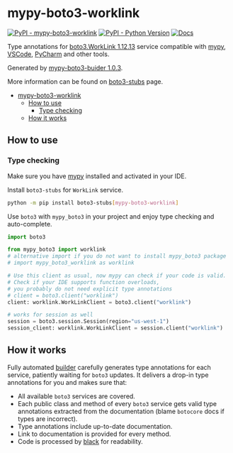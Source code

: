 # mypy-boto3-worklink

[![PyPI - mypy-boto3-worklink](https://img.shields.io/pypi/v/mypy-boto3-worklink.svg?color=blue)](https://pypi.org/project/mypy-boto3-worklink)
[![PyPI - Python Version](https://img.shields.io/pypi/pyversions/mypy-boto3-worklink.svg?color=blue)](https://pypi.org/project/mypy-boto3-worklink)
[![Docs](https://img.shields.io/readthedocs/mypy-boto3-builder.svg?color=blue)](https://mypy-boto3-builder.readthedocs.io/)

Type annotations for
[boto3.WorkLink 1.12.13](https://boto3.amazonaws.com/v1/documentation/api/1.12.13/reference/services/worklink.html#WorkLink) service
compatible with [mypy](https://github.com/python/mypy), [VSCode](https://code.visualstudio.com/),
[PyCharm](https://www.jetbrains.com/pycharm/) and other tools.

Generated by [mypy-boto3-buider 1.0.3](https://github.com/vemel/mypy_boto3_builder).

More information can be found on [boto3-stubs](https://pypi.org/project/boto3-stubs/) page.

- [mypy-boto3-worklink](#mypy-boto3-worklink)
  - [How to use](#how-to-use)
    - [Type checking](#type-checking)
  - [How it works](#how-it-works)

## How to use

### Type checking

Make sure you have [mypy](https://github.com/python/mypy) installed and activated in your IDE.

Install `boto3-stubs` for `WorkLink` service.

```bash
python -m pip install boto3-stubs[mypy-boto3-worklink]
```

Use `boto3` with `mypy_boto3` in your project and enjoy type checking and auto-complete.

```python
import boto3

from mypy_boto3 import worklink
# alternative import if you do not want to install mypy_boto3 package
# import mypy_boto3_worklink as worklink

# Use this client as usual, now mypy can check if your code is valid.
# Check if your IDE supports function overloads,
# you probably do not need explicit type annotations
# client = boto3.client("worklink")
client: worklink.WorkLinkClient = boto3.client("worklink")

# works for session as well
session = boto3.session.Session(region="us-west-1")
session_client: worklink.WorkLinkClient = session.client("worklink")

```

## How it works

Fully automated [builder](https://github.com/vemel/mypy_boto3_builder) carefully generates
type annotations for each service, patiently waiting for `boto3` updates. It delivers
a drop-in type annotations for you and makes sure that:

- All available `boto3` services are covered.
- Each public class and method of every `boto3` service gets valid type annotations
  extracted from the documentation (blame `botocore` docs if types are incorrect).
- Type annotations include up-to-date documentation.
- Link to documentation is provided for every method.
- Code is processed by [black](https://github.com/psf/black) for readability.